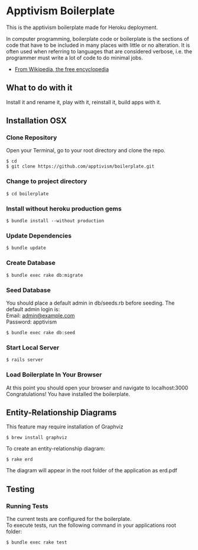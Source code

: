 # Apptivism Boilerplate

This is the apptivism boilerplate made for Heroku deployment.

In computer programming, boilerplate code or boilerplate is the sections of code that have to be included in many places with little or no alteration. It is often used when referring to languages that are considered verbose, i.e. the programmer must write a lot of code to do minimal jobs.<br/>
- <a href="https://en.wikipedia.org/wiki/Boilerplate_code">From Wikipedia, the free encyclopedia</a>

## What to do with it

Install it and rename it, play with it, reinstall it, build apps with it.

## Installation OSX


### Clone Repository

Open your Terminal, go to your root directory and clone the repo.

```
$ cd
$ git clone https://github.com/apptivism/boilerplate.git
```

### Change to project directory

```
$ cd boilerplate
```

### Install without heroku production gems

```
$ bundle install --without production 
```

### Update Dependencies

```
$ bundle update
```

### Create Database

```
$ bundle exec rake db:migrate
```

### Seed Database 

You should place a default admin in db/seeds.rb before seeding.
The default admin login is:<br/>
Email: admin@example.com<br/>
Password: apptivism<br/>

```
$ bundle exec rake db:seed
```

### Start Local Server

```
$ rails server
```

### Load Boilerplate In Your Browser

At this point you should open your browser and navigate to localhost:3000<br/>
Congratulations! You have installed the boilerplate.


## Entity-Relationship Diagrams

This feature may require installation of Graphviz

```
$ brew install graphviz 
```

To create an entity-relationship diagram:

```
$ rake erd
```
The diagram will appear in the root folder of the application as erd.pdf


## Testing

### Running Tests

The current tests are configured for the boilerplate.<br/>
To execute tests, run the following command in your applications root folder:

```
$ bundle exec rake test
```



